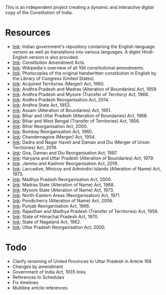 This is an independent project creating a dynamic and interactive digital copy of the Constitution of India.

# Resources

* [link](https://legislative.gov.in/document-category/constitution-of-india/): Indian government's repository containing the English-language version as well as translations into various languages. A diglot Hindi-English version is also provided.
* [link](https://legislative.gov.in/document-category/amendment-acts/page/2/): Constitution Amendment Acts.
* [link](https://en.wikipedia.org/wiki/List_of_amendments_of_the_Constitution_of_India): Wikipedia's overview of all 106 constitutional amendments. 
* [link](https://www.loc.gov/resource/llscd.57026883/): Photocopies of the original handwritten constitution in English by the Library of Congress (United States).
* [link](https://www.indiacode.nic.in/bitstream/123456789/1498/3/A1960-64.pdf): Acquired Territories (Merger) Act, 1960.
* [link](https://www.indiacode.nic.in/bitstream/123456789/1409/1/195956.pdf): Andhra Pradesh and Madras (Alteration of Boundaries) Act, 1959.
* [link](https://www.indiacode.nic.in/bitstream/123456789/1603/2/A1968-36.pdf): Andhra Pradesh and Mysore (Transfer of Territory) Act, 1968.
* [link](https://www.indiacode.nic.in/bitstream/123456789/2123/1/A2014-6.pdf): Andhra Pradesh Reorganisation Act, 2014.
* [link](https://www.indiacode.nic.in/bitstream/123456789/2176/1/195330.pdf): Andhra State Act, 1953.
* [link](https://www.indiacode.nic.in/handle/123456789/1452?sam_handle=123456789/1362#:~:text=India%20Code%3A%20Assam%20(Alteration%20of%20Boundaries)%20Act%2C%201951&text=Long%20Title%3A,to%20the%20Government%20of%20Bhutan.): Assam (Alteration of Boundaries) Act, 1951.
* [link](https://www.indiacode.nic.in/bitstream/123456789/1501/1/196824.pdf): Bihar and Uttar Pradesh (Alteration of Boundaries) Act, 1968.
* [link](https://www.indiacode.nic.in/bitstream/123456789/1636/1/195640.pdf): Bihar and West Bengal (Transfer of Territories) Act, 1956.
* [link](https://www.indiacode.nic.in/bitstream/123456789/2001/1/200030.pdf): Bihar Reorganisation Act, 2000.
* [link](https://www.indiacode.nic.in/bitstream/123456789/1535/1/196011.pdf): Bombay Reorganisation Act, 1960.
* [link](https://www.indiacode.nic.in/repealedfileopen?rfilename=A1954-36.pdf): Chandernagore (Merger) Act, 1954.
* [link](https://www.indiacode.nic.in/bitstream/123456789/13079/1/a2019-44.pdf): Dadra and Nagar Haveli and Daman and Diu (Merger of Union Territories) Act, 2019.
* [link](https://prsindia.org/files/bills_acts/acts_states/goa/1987/1987GOA18.pdf): Goa, Daman and Diu Reorganisation Act, 1987.
* [link](https://www.indiacode.nic.in/bitstream/123456789/1751/1/197931.pdf): Haryana and Uttar Pradesh (Alteration of Boundaries) Act, 1979.
* [link](https://www.indiacode.nic.in/bitstream/123456789/15242/1/re-organisation_act,2019.pdf): Jammu and Kashmir Reorganisation Act, 2019.
* [link](https://www.indiacode.nic.in/repealedfileopen?rfilename=A1973-34.pdf): Laccadive, Minicoy and Admindivi Islands (Alteration of Name) Act, 1973.
* [link](https://www.indiacode.nic.in/bitstream/123456789/1992/3/a2000-28.pdf): Madhya Pradesh Reorganisation Act, 2000.
* [link](https://indiankanoon.org/doc/127846701/): Madras State (Alteration of Name) Act, 1968.
* [link](https://indiankanoon.org/doc/45260278/): Mysore State (Alteration of Name) Act, 1973.
* [link](https://www.indiacode.nic.in/bitstream/123456789/1534/1/197181.pdf): North-Eastern Areas (Reorganisation) Act, 1971.
* [link](https://www.indiacode.nic.in/bitstream/123456789/15932/1/the_pondicherry_%28alteration_of_name%29_act%2C_2006.pdf): Pondicherry (Alteration of Name) Act, 2006.
* [link](https://www.indiacode.nic.in/bitstream/123456789/1645/1/196631.pdf): Punjab Reorganisation Act, 1966.
* [link](https://www.indiacode.nic.in/bitstream/123456789/1374/3/a1959-47.pdf): Rajasthan and Madhya Pradesh (Transfer of Territories) Act, 1959.
* [link](https://www.indiacode.nic.in/bitstream/123456789/1464/1/197053.pdf): State of Himachal Pradesh Act, 1970.
* [link](https://www.indiacode.nic.in/bitstream/123456789/1384/1/196227.pdf): State of Nagaland Act, 1962.
* [link](https://www.indiacode.nic.in/bitstream/123456789/2000/1/200029.pdf): Uttar Pradesh Reorganisation Act, 2000.

# Todo

* Clarify renaming of United Provinces to Uttar Pradesh in Article 168
* Changes by amendment
* Government of India Act, 1935 links
* References to Schedules
* Fix timelines
* Multiline article references
